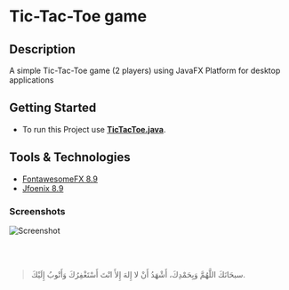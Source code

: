 # Tic-Tac-Toe game

## Description

A simple Tic-Tac-Toe game (2 players) using JavaFX Platform for desktop applications

## Getting Started

- To run this Project use **[TicTacToe.java](src/main/TicTacToe.java)**.

## Tools & Technologies

- [FontawesomeFX 8.9](https://bitbucket.org/Jerady/fontawesomefx/src/master/)
- [Jfoenix 8.9](http://www.jfoenix.com/)

### Screenshots

![Screenshot](https://user-images.githubusercontent.com/48678280/71315175-128dd700-245f-11ea-87b0-846f626d780c.png)

<br><br>
> سبحَانَكَ اللَّهُمَّ وَبِحَمْدِكَ، أَشْهَدُ أَنْ لا إِلهَ إِلأَ انْتَ أَسْتَغْفِرُكَ وَأَتْوبُ إِلَيْكَ.
